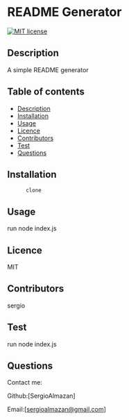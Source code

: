 
  # **README Generator**
  [![MIT license](https://img.shields.io/badge/License-MIT-blue.svg)](https://lbesson.mit-license.org/)
  ## Description 
  A simple README generator
  ## Table of contents
  - [Description](#Description)
  - [Installation](#Installation)
  - [Usage](#Usage)
  - [Licence](#Licence)
  - [Contributors](#Contributors)
  - [Test](#Test)
  - [Questions](#Questions) 
  ## Installation
          clone
  ## Usage
  run node index.js
  ## Licence
  MIT
  ## Contributors
  sergio
  ## Test
  run node index.js
  ## Questions
  
  Contact me:

  Github:[SergioAlmazan]

  Email:[sergioalmazan@gmail.com]
  
